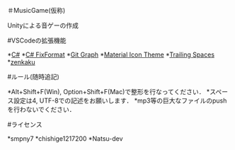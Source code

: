 ＃MusicGame(仮称)

Unityによる音ゲーの作成

#VSCodeの拡張機能

*[C#](https://marketplace.visualstudio.com/items?itemName=ms-dotnettools.csharp)
*[C# FixFormat](https://marketplace.visualstudio.com/items?itemName=Leopotam.csharpfixformat)
*[Git Graph](https://marketplace.visualstudio.com/items?itemName=mhutchie.git-graph)
*[Material Icon Theme](https://marketplace.visualstudio.com/items?itemName=PKief.material-icon-theme)
*[Trailing Spaces](https://marketplace.visualstudio.com/items?itemName=shardulm94.trailing-spaces)
*[zenkaku](https://marketplace.visualstudio.com/items?itemName=mosapride.zenkaku)

#ルール(随時追記)

*Alt+Shift+F(Win), Option+Shift+F(Mac)で整形を行なってください．
*スペース設定は4, UTF-8での記述をお願いします．
*mp3等の巨大なファイルのpushを行わないでください．

#ライセンス

*smpny7
*chishige1217200
*Natsu-dev